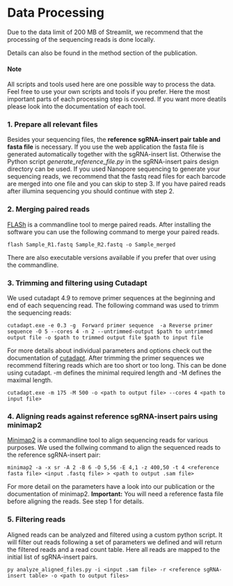 # Data Processing
Due to the data limit of 200 MB of Streamlit, we recommend that the processing of the sequencing reads is done locally.

Details can also be found in the method section of the publication.

#### Note

All scripts and tools used here are one possible way to process the data. Feel free to use your own scripts and tools if you prefer. Here the most important parts 
of each processing step is covered. If you want more deatils please look into the documentation of each tool.

### 1.  Prepare all relevant files

Besides your sequencing files, the **reference sgRNA-insert pair table and fasta file** is necessary. If you use the web application the fasta file is generated automatically
together with the sgRNA-insert list. Otherwise the Python script *generate_reference_file.py* in the sgRNA-insert pairs design directory  can be used. If you used Nanopore sequencing to generate your sequencing reads, we recommend that the fastq read files for each barcode are merged into one file and you can skip to step 3. If you have paired reads after illumina sequencing you should continue with step 2.

### 2. Merging paired reads
[FLASh](https://ccb.jhu.edu/software/FLASH/#:~:text=FLASH%20is%20designed%20to%20merge,to%20merge%20RNA%2Dseq%20data.) is a commandline tool to merge paired reads. After installing the software you can use the following command to merge your paired reads.
```
flash Sample_R1.fastq Sample_R2.fastq -o Sample_merged
```
There are also executable versions available if you prefer that over using the commandline.

### 3. Trimming and filtering using Cutadapt 
We used cutadapt 4.9 to remove primer sequences at the beginning and end of each sequencing read. The following command was used to trimm the sequencing reads:

```
cutadapt.exe -e 0.3 -g  Forward primer sequence  -a Reverse primer sequence -O 5 --cores 4 -n 2 --untrimmed-output $path to untrimmed output file -o $path to trimmed output file $path to input file
```
For more details about individual parameters and options check out the documentation of [cutadapt](https://cutadapt.readthedocs.io/en/stable/). After trimming the primer sequences we recommend filtering reads which are too short or too long. This can be done using cutadapt. -m defines the minimal required length and -M defines the maximal length. 
```
cutadapt.exe -m 175 -M 500 -o <path to output file> --cores 4 <path to input file>
```

### 4. Aligning reads against reference sgRNA-insert pairs using minimap2
[Minimap2](https://github.com/lh3/minimap2) is a commandline tool to align sequencing reads for various purposes. We used the follwing command to align the sequenced reads to the reference sgRNA-insert pair:
```
minimap2 -a -x sr -A 2 -B 6 -O 5,56 -E 4,1 -z 400,50 -t 4 <reference fasta file> <input .fastq file> > <path to output .sam file>
```
For more detail on the parameters have a look into our publication or the documentation of minimap2. **Important:** You will need a reference fasta file before aligning the reads. See step 1 for details.

### 5. Filtering reads
Aligned reads can be analyzed and filtered using a custom python script. It will filter out reads following a set of parameters we defined and will return the filtered reads and a read count table. Here all reads are mapped to the initial list of sgRNA-insert pairs.

```
py analyze_aligned_files.py -i <input .sam file> -r <reference sgRNA-insert table> -o <path to output files>
```